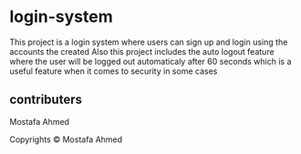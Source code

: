 # login-system

This project is a login system where users can sign up and login using the accounts the created
Also this project includes the auto logout feature where the user will be logged out automaticaly
after 60 seconds which is a useful feature when it comes to security in some cases

## contributers 
Mostafa Ahmed


Copyrights © Mostafa Ahmed
